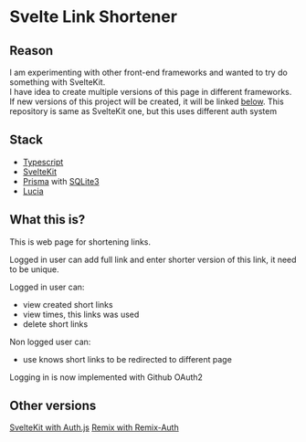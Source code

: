 # Svelte Link Shortener

## Reason

I am experimenting with other front-end frameworks and wanted to try do something with SvelteKit.\
I have idea to create multiple versions of this page in different frameworks.
If new versions of this project will be created, it will be linked [below](#other-versions).
This repository is same as SvelteKit one, but this uses different auth system

## Stack

-   [Typescript](https://www.typescriptlang.org/)
-   [SvelteKit](https://kit.svelte.dev/)
-   [Prisma](https://www.prisma.io/) with [SQLite3](https://www.sqlite.org/index.html)
-   [Lucia](https://lucia-auth.com/)

## What this is?

This is web page for shortening links.

Logged in user can add full link and enter shorter version of this link, it need to be unique.

Logged in user can:

-   view created short links
-   view times, this links was used
-   delete short links

Non logged user can:

-   use knows short links to be redirected to different page

Logging in is now implemented with Github OAuth2

## Other versions

[SvelteKit with Auth.js](https://github.com/ArttX/svelte-link-shortner)
[Remix with Remix-Auth](https://github.com/ArttX/remix-link-shortener)
